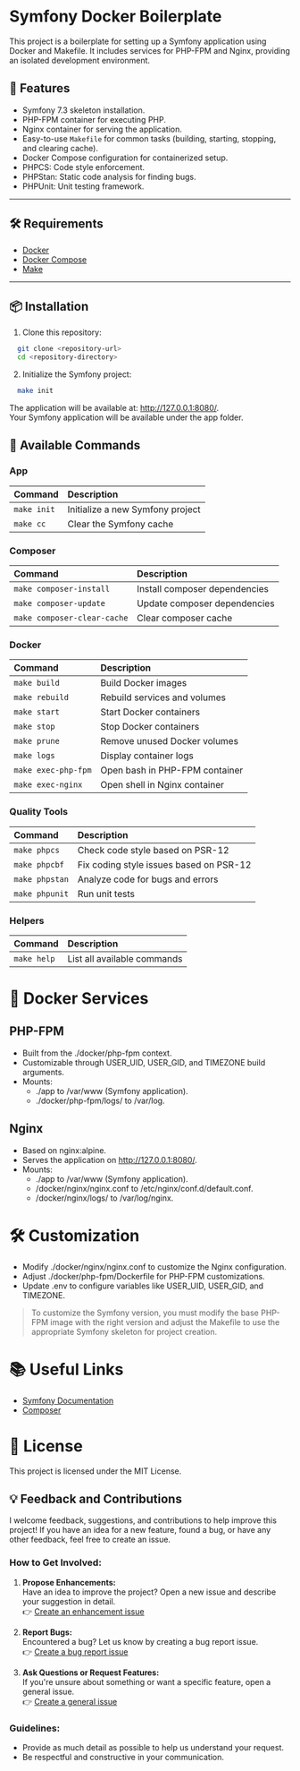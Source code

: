 # Symfony Docker Boilerplate

This project is a boilerplate for setting up a Symfony application using Docker and Makefile. It includes services for PHP-FPM and Nginx, providing an isolated development environment.

## 🚀 Features

- Symfony 7.3 skeleton installation.
- PHP-FPM container for executing PHP.
- Nginx container for serving the application.
- Easy-to-use `Makefile` for common tasks (building, starting, stopping, and clearing cache).
- Docker Compose configuration for containerized setup.
- PHPCS: Code style enforcement.
- PHPStan: Static code analysis for finding bugs.
- PHPUnit: Unit testing framework.

---

## 🛠️ Requirements

- [Docker](https://www.docker.com/)
- [Docker Compose](https://docs.docker.com/compose/)
- [Make](https://www.gnu.org/software/make/)

---

## 📦 Installation

1. Clone this repository:

```bash
  git clone <repository-url>
  cd <repository-directory>
```

2. Initialize the Symfony project:

```bash
  make init
```

The application will be available at: http://127.0.0.1:8080/. <br>
Your Symfony application will be available under the app folder.

## 🔧 Available Commands

### App

| Command     | Description                      |
| :---------- | :------------------------------- |
| `make init` | Initialize a new Symfony project |
| `make cc`   | Clear the Symfony cache          |

### Composer

| Command                     | Description                   |
| :-------------------------- | :---------------------------- |
| `make composer-install`     | Install composer dependencies |
| `make composer-update`      | Update composer dependencies  |
| `make composer-clear-cache` | Clear composer cache          |

### Docker

| Command             | Description                    |
| :------------------ | :----------------------------- |
| `make build`        | Build Docker images            |
| `make rebuild`      | Rebuild services and volumes   |
| `make start`        | Start Docker containers        |
| `make stop`         | Stop Docker containers         |
| `make prune`        | Remove unused Docker volumes   |
| `make logs`         | Display container logs         |
| `make exec-php-fpm` | Open bash in PHP-FPM container |
| `make exec-nginx`   | Open shell in Nginx container  |

### Quality Tools

| Command        | Description                             |
| :------------- | :-------------------------------------- |
| `make phpcs`   | Check code style based on PSR-12        |
| `make phpcbf`  | Fix coding style issues based on PSR-12 |
| `make phpstan` | Analyze code for bugs and errors        |
| `make phpunit` | Run unit tests                          |

### Helpers

| Command     | Description                 |
| :---------- | :-------------------------- |
| `make help` | List all available commands |

# 🐳 Docker Services

## PHP-FPM

- Built from the ./docker/php-fpm context.
- Customizable through USER_UID, USER_GID, and TIMEZONE build arguments.
- Mounts:
  - ./app to /var/www (Symfony application).
  - ./docker/php-fpm/logs/ to /var/log.

## Nginx

- Based on nginx:alpine.
- Serves the application on http://127.0.0.1:8080/.
- Mounts:
  - ./app to /var/www (Symfony application).
  - /docker/nginx/nginx.conf to /etc/nginx/conf.d/default.conf.
  - /docker/nginx/logs/ to /var/log/nginx.

# 🛠️ Customization

- Modify ./docker/nginx/nginx.conf to customize the Nginx configuration.
- Adjust ./docker/php-fpm/Dockerfile for PHP-FPM customizations.
- Update .env to configure variables like USER_UID, USER_GID, and TIMEZONE.

> To customize the Symfony version, you must modify the base PHP-FPM image with the right version and adjust the Makefile to use the appropriate Symfony skeleton for project creation.

# 📚 Useful Links

- [Symfony Documentation](https://symfony.com/doc/7.0/index.html)
- [Composer](https://getcomposer.org/doc/)

# 📝 License

This project is licensed under the MIT License.

## 💡 Feedback and Contributions

I welcome feedback, suggestions, and contributions to help improve this project! If you have an idea for a new feature, found a bug, or have any other feedback, feel free to create an issue.

### How to Get Involved:

1. **Propose Enhancements:**  
   Have an idea to improve the project? Open a new issue and describe your suggestion in detail.  
   👉 [Create an enhancement issue](https://github.com/mb2dev/Symfony-Docker-Boilerplate/issues/new?labels=enhancement&template=feature_request.md)

2. **Report Bugs:**  
   Encountered a bug? Let us know by creating a bug report issue.  
   👉 [Create a bug report issue](https://github.com/mb2dev/Symfony-Docker-Boilerplate/issues/new?labels=bug&template=bug_report.md)

3. **Ask Questions or Request Features:**  
   If you're unsure about something or want a specific feature, open a general issue.  
   👉 [Create a general issue](https://github.com/mb2dev/Symfony-Docker-Boilerplate/issues/new)

### Guidelines:

- Provide as much detail as possible to help us understand your request.
- Be respectful and constructive in your communication.

